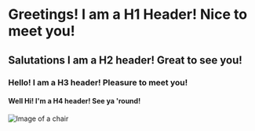 # Greetings! I am a H1 Header! Nice to meet you! #

## Salutations I am a H2 header! Great to see you! ##

### Hello! I am a H3 header! Pleasure to meet you! ###

#### Well Hi! I'm a H4 header! See ya 'round! ####

![Image of a chair](https://5.imimg.com/data5/DQ/XK/MY-56039866/wooden-chair-500x500.jpg)
